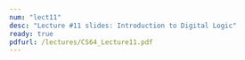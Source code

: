 ```yaml
---
num: "lect11"
desc: "Lecture #11 slides: Introduction to Digital Logic"
ready: true
pdfurl: /lectures/CS64_Lecture11.pdf
---
```


